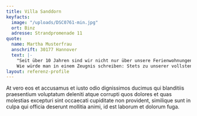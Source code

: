 ```yaml
---
title: Villa Sanddorn
keyfacts:
  image: "/uploads/DSC0761-min.jpg"
  ort: Binz
  adresse: Strandpromenade 11
quote:
  name: Martha Musterfrau
  anschrift: 30177 Hannover
  text: |-
    "Seit über 10 Jahren sind wir nicht nur über unsere Ferienwohnungen eng mit der Insel Rügen und vor allem mit Binz verbunden. In den ersten Jahren war die HGR leider noch nicht für die Verwaltung unserer Wohnungseigentümergemeinschaft "Prorer Wiek" zuständig. Glücklicherweise wurden wir 2008 bei der Villa "Hansa" - sozusagen zwangsweise (Erstverwalterbestellung des Bauträgers) - auf die HGR aufmerksam. Zwischenzeitlich wurde dieser Vertrag wieder einstimmig verlängert und auch die Residenz "Prorer Wiek" wird seit 2010 durch die HGR betreut. Frau Strehlow und Ihr Team leben das Thema WEG-Verwaltung.
    Wie würde man in einem Zeugnis schreiben: Stets zu unserer vollsten Zufriedenheit!"
layout: referenz-profile
---
```


At vero eos et accusamus et iusto odio dignissimos ducimus qui blanditiis praesentium voluptatum deleniti atque corrupti quos dolores et quas molestias excepturi sint occaecati cupiditate non provident, similique sunt in culpa qui officia deserunt mollitia animi, id est laborum et dolorum fuga.